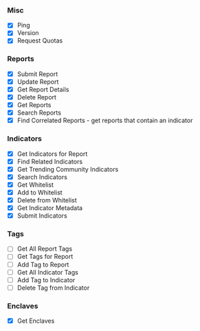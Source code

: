 ### Misc
- [X] Ping
- [X] Version
- [X] Request Quotas
### Reports
- [X] Submit Report
- [X] Update Report
- [X] Get Report Details
- [X] Delete Report
- [X] Get Reports
- [X] Search Reports
- [X] Find Correlated Reports - get reports that contain an indicator 
### Indicators
- [X] Get Indicators for Report
- [X] Find Related Indicators
- [X] Get Trending Community Indicators
- [X] Search Indicators
- [X] Get Whitelist
- [X] Add to Whitelist
- [X] Delete from Whitelist
- [X] Get Indicator Metadata
- [X] Submit Indicators
### Tags
- [ ] Get All Report Tags
- [ ] Get Tags for Report
- [ ] Add Tag to Report
- [ ] Get All Indicator Tags
- [ ] Add Tag to Indicator
- [ ] Delete Tag from Indicator
### Enclaves
- [X] Get Enclaves  


